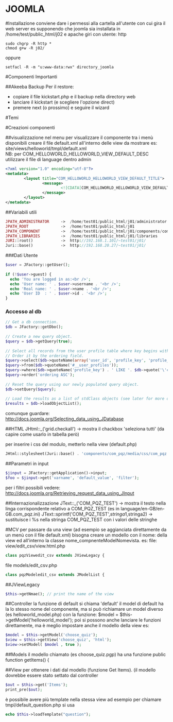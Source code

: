 JOOMLA
===
#Installazione
conviene dare i permessi alla cartella all'utente con cui gira il web server 
es supponendo che joomla sia installata in /home/test/public_html/j02 e apache giri con utente: http

    sudo chgrp -R http *
    chmod g+w -R j02/
    
oppure

    setfacl -R -m "u:www-data:rwx" directory_joomla

#Componenti Importanti

##Akeeba Backup
Per il restore:
- copiare il file kickstart.php e il backup nella directory web
- lanciare il kickstart (e scegliere l'opzione direct)
- premere next (o prossimo) e seguire il wizard


#Temi


#Creazioni componenti 

##visualizzazione nel menu
per visualizzare il componente tra i menù disponibili creare il file default.xml all'interno delle view da mostrare es:
site/views/helloworld/tmpl/default.xml  
NB: per  COM_HELLOWORLD_HELLOWORLD_VIEW_DEFAULT_DESC utilizzare il file di language dentro admin
```xml
<?xml version="1.0" encoding="utf-8"?>
<metadata>
        <layout title="COM_HELLOWORLD_HELLOWORLD_VIEW_DEFAULT_TITLE">
                <message>
                        <![CDATA[COM_HELLOWORLD_HELLOWORLD_VIEW_DEFAULT_DESC]]>
                </message>
        </layout>
</metadata>
```


##Variabili utili
```php
JPATH_ADMINISTRATOR     ->  /home/test01/public_html/j01/administrator
JPATH_ROOT              ->  /home/test01/public_html/j01
JPATH_COMPONENT         ->  /home/test01/public_html/j01/components/com_pqz
JPATH_LIBRARIES         ->  /home/test01/public_html/j01/libraries
JURI::root()            ->  http://192.168.1.101/~test01/j01/
Juri::base()            ->  http://192.168.20.27/~test01/j01/ 
```
###Dati Utente
```php
$user = JFactory::getUser();
 
if (!$user->guest) {
  echo 'You are logged in as:<br />';
  echo 'User name: ' . $user->username . '<br />';
  echo 'Real name: ' . $user->name . '<br />';
  echo 'User ID  : ' . $user->id . '<br />';
}
```

### Accesso al db
```php
// Get a db connection.
$db = JFactory::getDbo();
 
// Create a new query object.
$query = $db->getQuery(true);
 
// Select all records from the user profile table where key begins with "custom.".
// Order it by the ordering field.
$query->select($db->quoteName(array('user_id', 'profile_key', 'profile_value', 'ordering')));
$query->from($db->quoteName('#__user_profiles'));
$query->where($db->quoteName('profile_key') . ' LIKE '. $db->quote('\'custom.%\''));
$query->order('ordering ASC');
 
// Reset the query using our newly populated query object.
$db->setQuery($query);
 
// Load the results as a list of stdClass objects (see later for more options on retrieving data).
$results = $db->loadObjectList();
```
comunque guardare: http://docs.joomla.org/Selecting_data_using_JDatabase

##HTML
JHtml::_('grid.checkall') -> mostra il chackbox 'seleziona tutti' (da capire come usarlo in tabella però)

per inserire i css del modulo, metterlo nella view (default.php)
```php
JHtml::stylesheet(Juri::base() . 'components/com_pqz/media/css/com_pqz.css');
```

##Parametri in input
```php
$jinput = JFactory::getApplication()->input;
$foo = $jinput->get('varname', 'default_value', 'filter');
```
per i filtri possibili vedere: http://docs.joomla.org/Retrieving_request_data_using_JInput


##Internazionalizzazione
JText::_('COM_PQZ_TEST') -> mostra il testo nella linga corrispondente relativo a COM_PQZ_TEST (es in language/en-GB/en-GB.com_pqz.ini) 
JText::sprintf('COM_PQZ_TEST',$stringa1,$stringa2) -> sustituisce i %s nella stringa COM_PQZ_TEST con i valori delle stringhe

#MCV
per passare da una view (ad esempio se aggianciata direttamente da un menù con il file default.xml) bisogna creare un modello con il nome: della view ed all'interno la classe nome_compnenteModelNomevista. 
es: 
file: view/edit_csv/view.html.php
```php
class pqzViewedit_csv extends JViewLegacy {
```
file models/edit_csv.php
```php
class pqzModeledit_csv extends JModelList {
```
##JViewLegacy
```php
$this->getNmae(); // print the name of the view
```
##Controller
la funzione di default si chiama 'default'
il model di default ha la lo stesso nome del componente, ma si può richiamare un model diverso (es helloworld_model.php) con 
la funzione:   $model = $this->getModel('helloworld_model');
poi si possono anche lanciare le funzioni direttamente, ma è meglio impostare anche il modello della view es:
```php
$model = $this->getModel('choose_quiz');
$view = $this->getView('choose_quiz', 'html');
$view->setModel( $model , true );
```
##Models
il modello chiamato (es choose_quiz.pgp) ha una funzione 
public function getItems() {

##View
per ottenere i dati dal modello (funzione Get Items). (il modello dovrebbe essere stato settato dal controller
```php
$out = $this->get('Items');
print_pre($out);
```
è possibile avere più template nella stessa view
ad esempio per chiamare tmpl/default_question.php 
si usa 
```php
echo $this->loadTemplate("question");
```



